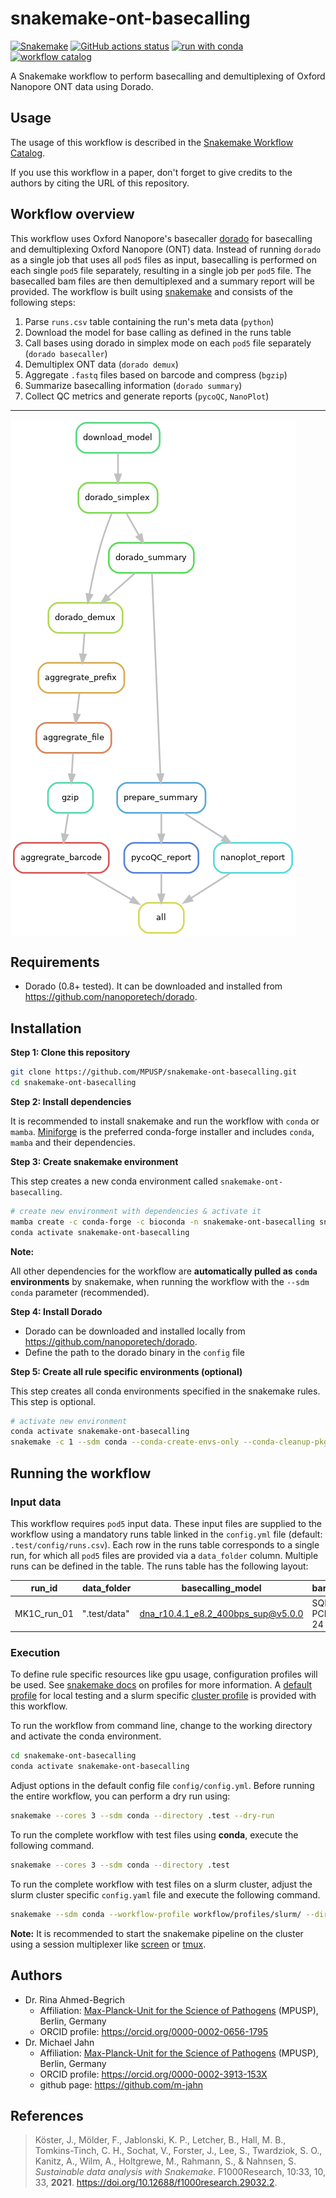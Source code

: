 # snakemake-ont-basecalling

[![Snakemake](https://img.shields.io/badge/snakemake-≥8.24.1-brightgreen.svg)](https://snakemake.github.io)
[![GitHub actions status](https://github.com/MPUSP/snakemake-ont-basecalling/actions/workflows/main.yml/badge.svg)](https://github.com/MPUSP/snakemake-ont-basecalling/actions/workflows/main.yml)
[![run with conda](http://img.shields.io/badge/run%20with-conda-3EB049?labelColor=000000&logo=anaconda)](https://docs.conda.io/en/latest/)
[![workflow catalog](https://img.shields.io/badge/Snakemake%20workflow%20catalog-darkgreen)](https://snakemake.github.io/snakemake-workflow-catalog)

A Snakemake workflow to perform basecalling and demultiplexing of Oxford Nanopore ONT data using Dorado.

## Usage

The usage of this workflow is described in the [Snakemake Workflow Catalog](https://snakemake.github.io/snakemake-workflow-catalog/docs/workflows/MPUSP/snakemake-ont-basecalling).

If you use this workflow in a paper, don't forget to give credits to the authors by citing the URL of this repository.

## Workflow overview

This workflow uses Oxford Nanopore's basecaller [dorado](https://github.com/nanoporetech/dorado) for basecalling and demultiplexing Oxford Nanopore (ONT) data. Instead of running `dorado` as a single job that uses all `pod5` files as input, basecalling is performed on each single `pod5` file separately, resulting in a single job per `pod5` file. The basecalled bam files are then demultiplexed and a summary report will be provided.
The workflow is built using [snakemake](https://snakemake.readthedocs.io/en/stable/) and consists of the following steps:

1. Parse `runs.csv` table containing the run's meta data (`python`)
2. Download the model for base calling as defined in the runs table
3. Call bases using dorado in simplex mode on each `pod5` file separately (`dorado basecaller`)
4. Demultiplex ONT data (`dorado demux`)
5. Aggregate `.fastq` files based on barcode and compress (`bgzip`)
6. Summarize basecalling information (`dorado summary`)
7. Collect QC metrics and generate reports (`pycoQC`, `NanoPlot`)

---

<img src="resources/images/dag.png" align="center" />

## Requirements

- Dorado (0.8+ tested). It can be downloaded and installed from https://github.com/nanoporetech/dorado.

## Installation

**Step 1: Clone this repository**

```bash
git clone https://github.com/MPUSP/snakemake-ont-basecalling.git
cd snakemake-ont-basecalling
```

**Step 2: Install dependencies**

It is recommended to install snakemake and run the workflow with `conda` or `mamba`. [Miniforge](https://conda-forge.org/download/) is the preferred conda-forge installer and includes `conda`, `mamba` and their dependencies.

**Step 3: Create snakemake environment**

This step creates a new conda environment called `snakemake-ont-basecalling`.

```bash
# create new environment with dependencies & activate it
mamba create -c conda-forge -c bioconda -n snakemake-ont-basecalling snakemake>=8.24.1 snakemake-executor-plugin-slurm pandas python=3.12
conda activate snakemake-ont-basecalling
```

**Note:**

All other dependencies for the workflow are **automatically pulled as `conda` environments** by snakemake, when running the workflow with the `--sdm conda` parameter (recommended).

**Step 4: Install Dorado**

- Dorado can be downloaded and installed locally from https://github.com/nanoporetech/dorado.
- Define the path to the dorado binary in the `config` file

**Step 5: Create all rule specific environments (optional)**

This step creates all conda environments specified in the snakemake rules. This step is optional.

```bash
# activate new environment
conda activate snakemake-ont-basecalling
snakemake -c 1 --sdm conda --conda-create-envs-only --conda-cleanup-pkgs cache --directory .test
```

## Running the workflow

### Input data

This workflow requires `pod5` input data. These input files are supplied to the workflow using a mandatory runs table linked in the `config.yml` file (default: `.test/config/runs.csv`). Each row in the runs table corresponds to a single run, for which all `pod5` files are provided via a `data_folder` column. Multiple runs can be defined in the table.
The runs table has the following layout:

| run_id      | data_folder  | basecalling_model                  | barcode_kit   |
| ----------- | ------------ | ---------------------------------- | ------------- |
| MK1C_run_01 | ".test/data" | dna_r10.4.1_e8.2_400bps_sup@v5.0.0 | SQK-PCB114-24 |

### Execution

To define rule specific resources like gpu usage, configuration profiles will be used.
See [snakemake docs](https://snakemake.readthedocs.io/en/stable/executing/cli.html#profiles) on profiles for more information.
A [default profile](workflow/profiles/default/config.yaml) for local testing and a slurm specific [cluster profile](workflow/profiles/slurm/config.yaml) is provided with this workflow.

To run the workflow from command line, change to the working directory and activate the conda environment.

```bash
cd snakemake-ont-basecalling
conda activate snakemake-ont-basecalling
```

Adjust options in the default config file `config/config.yml`. Before running the entire workflow, you can perform a dry run using:

```bash
snakemake --cores 3 --sdm conda --directory .test --dry-run
```

To run the complete workflow with test files using **conda**, execute the following command.

```bash
snakemake --cores 3 --sdm conda --directory .test
```

To run the complete workflow with test files on a slurm cluster, adjust the slurm cluster specific `config.yaml` file and execute the following command.

```bash
snakemake --sdm conda --workflow-profile workflow/profiles/slurm/ --directory .test
```

**Note:**
It is recommended to start the snakemake pipeline on the cluster using a session multiplexer like [screen](https://www.gnu.org/software/screen/manual/screen.html) or [tmux](https://www.redhat.com/en/blog/introduction-tmux-linux).

## Authors

- Dr. Rina Ahmed-Begrich
  - Affiliation: [Max-Planck-Unit for the Science of Pathogens](https://www.mpusp.mpg.de/) (MPUSP), Berlin, Germany
  - ORCID profile: https://orcid.org/0000-0002-0656-1795
- Dr. Michael Jahn
  - Affiliation: [Max-Planck-Unit for the Science of Pathogens](https://www.mpusp.mpg.de/) (MPUSP), Berlin, Germany
  - ORCID profile: https://orcid.org/0000-0002-3913-153X
  - github page: https://github.com/m-jahn

## References

> Köster, J., Mölder, F., Jablonski, K. P., Letcher, B., Hall, M. B., Tomkins-Tinch, C. H., Sochat, V., Forster, J., Lee, S., Twardziok, S. O., Kanitz, A., Wilm, A., Holtgrewe, M., Rahmann, S., & Nahnsen, S. _Sustainable data analysis with Snakemake_. F1000Research, 10:33, 10, 33, **2021**. https://doi.org/10.12688/f1000research.29032.2.
